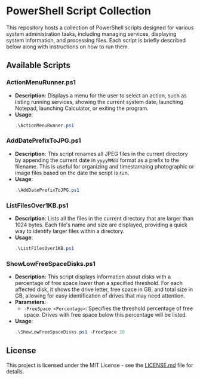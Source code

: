 # PowerShell Script Collection

This repository hosts a collection of PowerShell scripts designed for various system administration tasks, including managing services, displaying system information, and processing files. Each script is briefly described below along with instructions on how to run them.

## Available Scripts

### ActionMenuRunner.ps1

- **Description**: Displays a menu for the user to select an action, such as listing running services, showing the current system date, launching Notepad, launching Calculator, or exiting the program.
- **Usage**:
  ```powershell
  .\ActionMenuRunner.ps1


### AddDatePrefixToJPG.ps1

- **Description**: This script renames all JPEG files in the current directory by appending the current date in `yyyyMMdd` format as a prefix to the filename. This is useful for organizing and timestamping photographic or image files based on the date the script is run.
- **Usage**:
  ```powershell
  .\AddDatePrefixToJPG.ps1


### ListFilesOver1KB.ps1

- **Description**: Lists all the files in the current directory that are larger than 1024 bytes. Each file's name and size are displayed, providing a quick way to identify larger files within a directory.
- **Usage**:
  ```powershell
  .\ListFilesOver1KB.ps1


### ShowLowFreeSpaceDisks.ps1

- **Description**: This script displays information about disks with a percentage of free space lower than a specified threshold. For each affected disk, it shows the drive letter, free space in GB, and total size in GB, allowing for easy identification of drives that may need attention.
- **Parameters**: 
  - `-FreeSpace <Percentage>`: Specifies the threshold percentage of free space. Drives with free space below this percentage will be listed.
- **Usage**:
  ```powershell
  .\ShowLowFreeSpaceDisks.ps1 -FreeSpace 20

## License

This project is licensed under the MIT License - see the [LICENSE.md](LICENSE.md) file for details.

